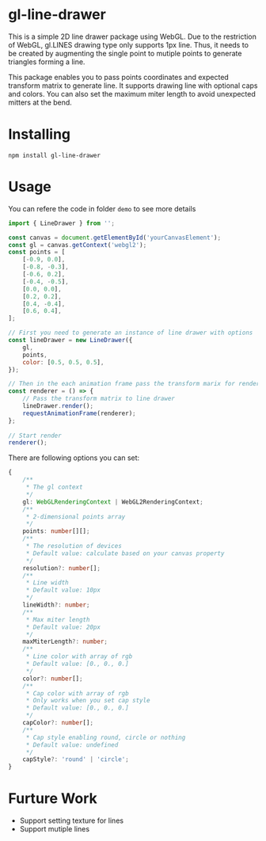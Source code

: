 # gl-line-drawer
This is a simple 2D line drawer package using WebGL. Due to the restriction of WebGL, gl.LINES drawing type only supports 1px line. Thus, it needs to be created by augmenting the single point to mutiple points to generate triangles forming a line.

This package enables you to pass points coordinates and expected transform matrix to generate line. It supports drawing line with optional caps and colors. You can also set the maximum miter length to avoid unexpected mitters at the bend.

# Installing
`npm install gl-line-drawer`

# Usage
You can refere the code in folder `demo` to see more details
```javascript
import { LineDrawer } from '';

const canvas = document.getElementById('yourCanvasElement');
const gl = canvas.getContext('webgl2');
const points = [
    [-0.9, 0.0],
    [-0.8, -0.3],
    [-0.6, 0.2],
    [-0.4, -0.5],
    [0.0, 0.0],
    [0.2, 0.2],
    [0.4, -0.4],
    [0.6, 0.4],
];

// First you need to generate an instance of line drawer with options
const lineDrawer = new LineDrawer({
    gl,
    points,
    color: [0.5, 0.5, 0.5],
});

// Then in the each animation frame pass the transform marix for rendering, the default value is an identity matrix
const renderer = () => {
    // Pass the transform matrix to line drawer
    lineDrawer.render();
    requestAnimationFrame(renderer);
};
        
// Start render
renderer();
```
There are following options you can set:
```typescript
{
    /**
     * The gl context
     */
    gl: WebGLRenderingContext | WebGL2RenderingContext;
    /**
     * 2-dimensional points array 
     */
    points: number[][];
    /**
     * The resolution of devices
     * Default value: calculate based on your canvas property
     */
    resolution?: number[];
    /**
     * Line width
     * Default value: 10px
     */
    lineWidth?: number;
    /**
     * Max miter length
     * Default value: 20px
     */
    maxMiterLength?: number;
    /**
     * Line color with array of rgb
     * Default value: [0., 0., 0.]
     */
    color?: number[];
    /**
     * Cap color with array of rgb
     * Only works when you set cap style
     * Default value: [0., 0., 0.]
     */
    capColor?: number[];
    /**
     * Cap style enabling round, circle or nothing
     * Default value: undefined
     */
    capStyle?: 'round' | 'circle';
}
```

# Furture Work
+ Support setting texture for lines
+ Support mutiple lines 